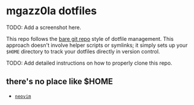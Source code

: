 # mgazz0la dotfiles

TODO: Add a screenshot here.

This repo follows the [bare git repo](https://www.atlassian.com/git/tutorials/dotfiles) style of dotfile management. This approach
doesn't involve helper scripts or symlinks; it simply sets up your `$HOME`
directory to track your dotfiles directly in version control.

TODO: Add detailed instructions on how to properly clone this repo.

## there's no place like $HOME

- [`neovim`](.config/nvim)
